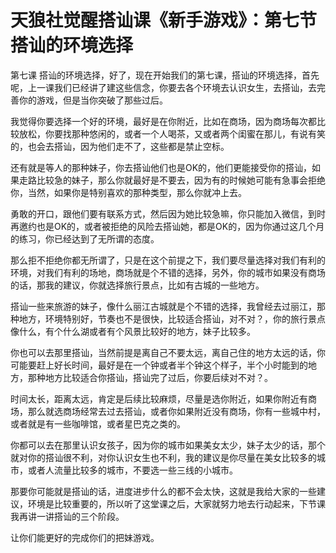 # 天狼社觉醒搭讪课《新手游戏》：第七节搭讪的环境选择

第七课 搭讪的环境选择，好了，现在开始我们的第七课，搭讪的环境选择，首先呢，上一课我们已经讲了建这些信念，你要去各个环境去认识女生，去搭讪，去完善你的游戏，但是当你突破了那些过后。

我觉得你要选择一个好的环境，最好是在你附近，比如在商场，因为商场每次都比较放松，你要找那种悠闲的，或者一个人喝茶，又或者两个闺蜜在那儿，有说有笑的，也会去搭讪，因为他们走不了，这些都是禁止空标。

还有就是等人的那种妹子，你去搭讪他们也是OK的，他们更能接受你的搭讪，如果走路比较急的妹子，那么你就最好是不要去，因为有的时候她可能有急事会拒绝你，当然，如果你是特别喜欢的那种类型，那么你就冲上去。

勇敢的开口，跟他们要有联系方式，然后因为她比较急嘛，你只能加入微信，到时再邀约也是OK的，或者被拒绝的风险去搭讪她，都是OK的，因为你通过这几个月的练习，你已经达到了无所谓的态度。

那么拒不拒绝你都无所谓了，只是在这个前提之下，我们要尽量选择对我们有利的环境，对我们有利的场地，商场就是个不错的选择，另外，你的城市如果没有商场的话，那我的建议，你就选择旅行景点，比如有古城的一些地方。

搭讪一些来旅游的妹子，像什么丽江古城就是个不错的选择，我曾经去过丽江，那种地方，环境特别好，节奏也不是很快，比较适合搭讪，对不对？，你的旅行景点像什么，有个什么湖或者有个风景比较好的地方，妹子比较多。

你也可以去那里搭讪，当然前提是离自己不要太远，离自己住的地方太远的话，你可能要赶上好长时间，最好是在一个钟或者半个钟这个样子，半个小时能到的地方，那种地方比较适合你搭讪，搭讪完了过后，你要后续对不对？。

时间太长，距离太远，肯定是后续比较麻烦，尽量是选你附近，如果你附近有商场，那么就选商场经常去过去搭讪，或者你如果附近没有商场，你有一些城中村，或者就是有一些咖啡馆，或者星巴克之类的。

你都可以去在那里认识女孩子，因为你的城市如果美女太少，妹子太少的话，那个就对你的搭讪很不利，对你认识女生也不利，我的建议是你尽量在美女比较多的城市，或者人流量比较多的城市，不要选一些三线的小城市。

那要你可能就是搭讪的话，进度进步什么的都不会太快，这就是我给大家的一些建议，环境是比较重要的，所以听了这堂课之后，大家就努力地去行动起来，下节课我再讲一讲搭讪的三个阶段。

让你们能更好的完成你们的把妹游戏。